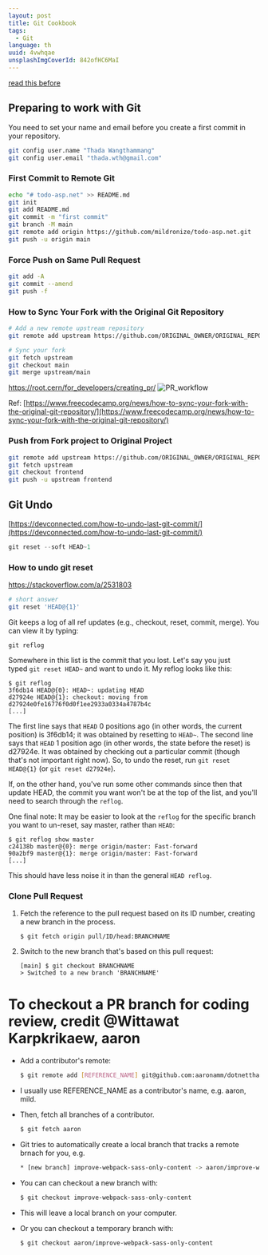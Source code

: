 ```yaml
---
layout: post
title: Git Cookbook
tags:
  - Git
language: th
uuid: 4vwhqae
unsplashImgCoverId: 842ofHC6MaI
---
```


[read this before](git-in-action-obu52c9)

## Preparing to work with Git

You need to set your name and email before you create a first commit in your repository.

```bash
git config user.name "Thada Wangthammang"
git config user.email "thada.wth@gmail.com"
```



### First Commit to Remote Git

```bash
echo "# todo-asp.net" >> README.md
git init
git add README.md
git commit -m "first commit"
git branch -M main
git remote add origin https://github.com/mildronize/todo-asp.net.git
git push -u origin main
```

### Force Push on Same Pull Request

```bash
git add -A
git commit --amend
git push -f
```

### How to Sync Your Fork with the Original Git Repository

```bash
# Add a new remote upstream repository
git remote add upstream https://github.com/ORIGINAL_OWNER/ORIGINAL_REPOSITORY.git

# Sync your fork
git fetch upstream
git checkout main
git merge upstream/main
```

https://root.cern/for_developers/creating_pr/
![PR_workflow](https://root.cern/for_developers/creating_pr/PR_workflow.png)

Ref: [https://www.freecodecamp.org/news/how-to-sync-your-fork-with-the-original-git-repository/](https://www.freecodecamp.org/news/how-to-sync-your-fork-with-the-original-git-repository/)

### Push from Fork project to Original Project

```bash
git remote add upstream https://github.com/ORIGINAL_OWNER/ORIGINAL_REPOSITORY.git
git fetch upstream
git checkout frontend
git push -u upstream frontend
```

## Git Undo

[https://devconnected.com/how-to-undo-last-git-commit/](https://devconnected.com/how-to-undo-last-git-commit/)

```jsx
git reset --soft HEAD~1
```

### How to undo git reset
https://stackoverflow.com/a/2531803

```bash
# short answer
git reset 'HEAD@{1}'
```

Git keeps a log of all ref updates (e.g., checkout, reset, commit, merge). You can view it by typing:

```
git reflog
```

Somewhere in this list is the commit that you lost. Let's say you just typed `git reset HEAD~` and want to undo it. My reflog looks like this:
```
$ git reflog
3f6db14 HEAD@{0}: HEAD~: updating HEAD
d27924e HEAD@{1}: checkout: moving from d27924e0fe16776f0d0f1ee2933a0334a4787b4c
[...]
```

The first line says that `HEAD` 0 positions ago (in other words, the current position) is 3f6db14; it was obtained by resetting to `HEAD~`. The second line says that `HEAD` 1 position ago (in other words, the state before the reset) is d27924e. It was obtained by checking out a particular commit (though that's not important right now). So, to undo the reset, run `git reset HEAD@{1}` (or `git reset d27924e`).

If, on the other hand, you've run some other commands since then that update HEAD, the commit you want won't be at the top of the list, and you'll need to search through the `reflog`.

One final note: It may be easier to look at the `reflog` for the specific branch you want to un-reset, say master, rather than `HEAD`:

```
$ git reflog show master
c24138b master@{0}: merge origin/master: Fast-forward
90a2bf9 master@{1}: merge origin/master: Fast-forward
[...]
```

This should have less noise it in than the general `HEAD reflog`.

### Clone Pull Request

1. Fetch the reference to the pull request based on its ID number, creating a new branch in the process.

    ```
    $ git fetch origin pull/ID/head:BRANCHNAME
    ```

2. Switch to the new branch that's based on this pull request:

    ```
    [main] $ git checkout BRANCHNAME
    > Switched to a new branch 'BRANCHNAME'
    ```

# To checkout a PR branch for coding review, credit @Wittawat Karpkrikaew, aaron

- Add a contributor's remote:
  ```bash
  $ git remote add [REFERENCE_NAME] git@github.com:aaronamm/dotnetthailand.github.io.git
  ```

- I usually use REFERENCE_NAME as a contributor's name, e.g. aaron, mild.

- Then, fetch all branches of a contributor.
  ```bash
  $ git fetch aaron
  ```
- Git tries to automatically create a local branch that tracks a remote brnach for you, e.g.
  ```bash
  * [new branch] improve-webpack-sass-only-content -> aaron/improve-webpack-sass-only-content
  ```

- You can can checkout a new branch with:

  ```bash
  $ git checkout improve-webpack-sass-only-content
  ```

- This will leave a local branch on your computer.
- Or you can checkout a temporary branch with:

  ```
  $ git checkout aaron/improve-webpack-sass-only-content
  ```
